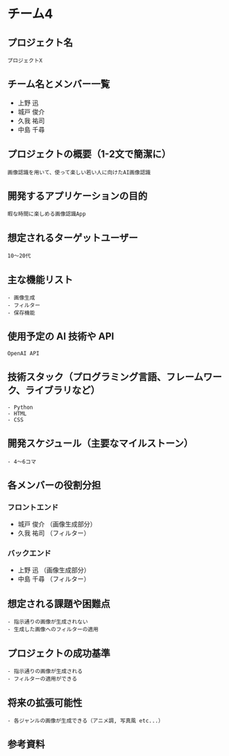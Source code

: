 # チーム4

## プロジェクト名
    プロジェクトX

## チーム名とメンバー一覧
- 上野 迅 
- 城戸 俊介
- 久我 祐司
- 中島 千尋

## プロジェクトの概要（1-2文で簡潔に）
    画像認識を用いて、使って楽しい若い人に向けたAI画像認識

## 開発するアプリケーションの目的
    暇な時間に楽しめる画像認識App

## 想定されるターゲットユーザー
    10～20代

## 主な機能リスト
    - 画像生成
    - フィルター
    - 保存機能

## 使用予定の AI 技術や API
    OpenAI API

## 技術スタック（プログラミング言語、フレームワーク、ライブラリなど）
    - Python
    - HTML
    - CSS

## 開発スケジュール（主要なマイルストーン）
    - 4～6コマ

## 各メンバーの役割分担

### フロントエンド
- 城戸 俊介 （画像生成部分）
- 久我 祐司 （フィルター）

### バックエンド
- 上野 迅   （画像生成部分）
- 中島 千尋 （フィルター）

## 想定される課題や困難点
    - 指示通りの画像が生成されない
    - 生成した画像へのフィルターの適用

## プロジェクトの成功基準
    - 指示通りの画像が生成される
    - フィルターの適用ができる

## 将来の拡張可能性
    - 各ジャンルの画像が生成できる（アニメ調, 写真風 etc...）

## 参考資料
